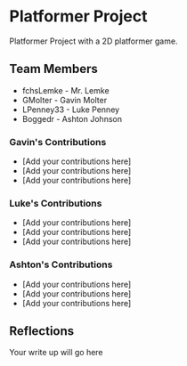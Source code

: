 # Platformer Project
Platformer Project with a 2D platformer game. 


## Team Members
* fchsLemke - Mr. Lemke
* GMolter - Gavin Molter
* LPenney33 - Luke Penney 
* Boggedr - Ashton Johnson

### Gavin's Contributions
* [Add your contributions here]
* [Add your contributions here]
* [Add your contributions here]

### Luke's Contributions
* [Add your contributions here]
* [Add your contributions here]
* [Add your contributions here]

### Ashton's Contributions
* [Add your contributions here]
* [Add your contributions here]
* [Add your contributions here]

## Reflections

Your write up will go here